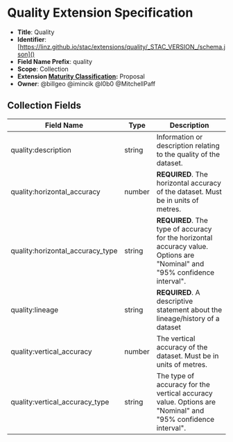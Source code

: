 # Quality Extension Specification

- **Title**: Quality
- **Identifier**:
  [https://linz.github.io/stac/extensions/quality/_STAC_VERSION_/schema.json]()
- **Field Name Prefix**: quality
- **Scope**: Collection
- **Extension
  [Maturity Classification](https://github.com/radiantearth/stac-spec/tree/master/extensions/README.md#extension-maturity):**
  Proposal
- **Owner**: @billgeo @imincik @l0b0 @MitchellPaff

## Collection Fields

| Field Name                       | Type   | Description                                                                                                  |
| -------------------------------- | ------ | ------------------------------------------------------------------------------------------------------------ |
| quality:description              | string | Information or description relating to the quality of the dataset.                                           |
| quality:horizontal_accuracy      | number | **REQUIRED**. The horizontal accuracy of the dataset. Must be in units of metres.                                          |
| quality:horizontal_accuracy_type | string | **REQUIRED**. The type of accuracy for the horizontal accuracy value. Options are "Nominal" and "95% confidence interval". |
| quality:lineage                  | string | **REQUIRED**. A descriptive statement about the lineage/history of a dataset                                 |
| quality:vertical_accuracy        | number | The vertical accuracy of the dataset. Must be in units of metres.                                            |
| quality:vertical_accuracy_type   | string | The type of accuracy for the vertical accuracy value. Options are "Nominal" and "95% confidence interval".   |
